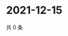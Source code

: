 # 2021-12-15

共 0 条

<!-- BEGIN WEIBO -->
<!-- 最后更新时间 Wed Dec 15 2021 05:11:09 GMT+0800 (China Standard Time) -->

<!-- END WEIBO -->
